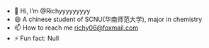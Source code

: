 - 👋 Hi, I’m @Richyyyyyyyyy
- 😄 A chinese student of SCNU(华南师范大学), major in chemistry
- 📫 How to reach me richy06@foxmail.com
- ⚡ Fun fact: Null
<!---
Richyyyyyyyyy/Richyyyyyyyyy is a ✨ special ✨ repository because its `README.md` (this file) appears on your GitHub profile.
You can click the Preview link to take a look at your changes.
--->
